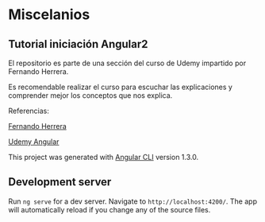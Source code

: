 # Miscelanios

## Tutorial iniciación Angular2


El repositorio es parte de una sección del curso de Udemy impartido por Fernando Herrera.

Es recomendable realizar el curso para escuchar las explicaciones y comprender mejor los conceptos que nos explica.

Referencias:

[Fernando Herrera](https://fernando-herrera.com/#/home)

[Udemy Angular](https://www.udemy.com/angular-2-fernando-herrera/)

This project was generated with [Angular CLI](https://github.com/angular/angular-cli) version 1.3.0.

## Development server

Run `ng serve` for a dev server. Navigate to `http://localhost:4200/`. The app will automatically reload if you change any of the source files.
